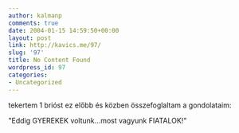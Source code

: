 ```yaml
---
author: kalmanp
comments: true
date: 2004-01-15 14:59:50+00:00
layout: post
link: http://kavics.me/97/
slug: '97'
title: No Content Found
wordpress_id: 97
categories:
- Uncategorized
---
```





tekertem 1 brióst ez előbb és közben összefoglaltam a gondolataim:




"Eddig GYEREKEK voltunk...most vagyunk FIATALOK!"

